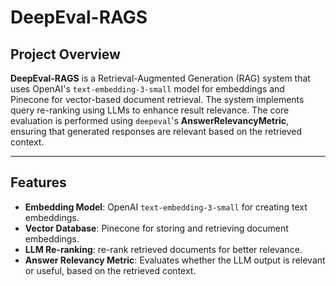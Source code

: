 # DeepEval-RAGS

## Project Overview

**DeepEval-RAGS** is a Retrieval-Augmented Generation (RAG) system that uses OpenAI's `text-embedding-3-small` model for embeddings and Pinecone for vector-based document retrieval. The system implements query re-ranking using LLMs to enhance result relevance. The core evaluation is performed using `deepeval`'s **AnswerRelevancyMetric**, ensuring that generated responses are relevant based on the retrieved context.

---

## Features
- **Embedding Model**: OpenAI `text-embedding-3-small` for creating text embeddings.
- **Vector Database**: Pinecone for storing and retrieving document embeddings.
- **LLM Re-ranking**: re-rank retrieved documents for better relevance.
- **Answer Relevancy Metric**: Evaluates whether the LLM output is relevant or useful, based on the retrieved context.


